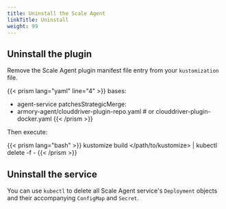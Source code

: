 ```yaml
---
title: Uninstall the Scale Agent
linkTitle: Uninstall
weight: 99
---
```


## Uninstall the plugin

Remove the Scale Agent plugin manifest file entry from your `kustomization` file.

{{< prism lang="yaml" line="4" >}}
bases:
  - agent-service
patchesStrategicMerge:
  - armory-agent/clouddriver-plugin-repo.yaml # or clouddriver-plugin-docker.yaml
{{< /prism >}}

Then execute:

{{< prism lang="bash" >}}
 kustomize build </path/to/kustomize> | kubectl delete -f -
{{< /prism >}}

## Uninstall the service

You can use `kubectl` to delete all Scale Agent service's `Deployment` objects and their accompanying `ConfigMap` and `Secret`.